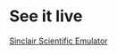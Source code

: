 # See it live

[Sinclair Scientific Emulator](https://veniamin-ilmer.github.io/sinclair_scientific)
